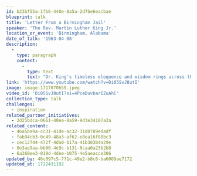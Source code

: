 ```yaml
---
id: b23bf55a-1fb6-440e-8a5a-2d7be6eacbae
blueprint: talk
title: 'Letter From a Birmingham Jail'
speaker: 'The Rev. Martin Luther King Jr.'
location_or_event: 'Birmingham, Alabama'
date_of_talk: '1963-04-08'
description:
  -
    type: paragraph
    content:
      -
        type: text
        text: "Dr. King's timeless eloquence and wisdom rings across the decades still. Any individual or group aiming to understand the positive tensions of nonviolent resistance  --  no matter the cause, no matter the place, no matter the time  --  will be deeply inspired and instructed by his words. "
link: 'https://www.youtube.com/watch?v=Di05SvJ8utI'
image: image-1717870659.jpeg
video_id: 'Di05SvJ8utI?si=4PceDuvbarIZuAhC'
collection_type: talk
challenges:
  - inspiration
related_partner_initiatives:
  - 2d25bdca-0661-40ea-8a59-9d3e34107a2a
related_content:
  - 46a5ba9a-cc31-41de-ac32-31d0789edadf
  - fab94cb3-0c49-48a3-af62-e8ea16f88bc3
  - cec12744-472f-4da0-b17a-41b303b4a29e
  - 8e3ae9aa-bb00-4e9c-b131-0caa0a23b2b8
  - 6a360ee3-019d-4dee-b075-4e5aeacce306
updated_by: 46c097c5-771c-49e2-b8c6-ba6009ae7172
updated_at: 1722431192
---
```

